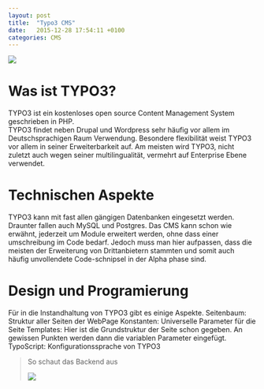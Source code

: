 ```yaml
---
layout: post
title:  "Typo3 CMS"
date:   2015-12-28 17:54:11 +0100
categories: CMS
---
```

<img src="../../../../assets/typo3_logo.png"><img>
<h1>Was ist TYPO3?</h1>
TYPO3 ist ein kostenloses open source Content Management System geschrieben in PHP.<br>
TYPO3 findet neben Drupal und Wordpress sehr häufig vor allem im Deutschsprachigen Raum Verwendung.
Besondere flexibilität weist TYPO3 vor allem in seiner Erweiterbarkeit auf.
Am meisten wird TYPO3, nicht zuletzt auch wegen seiner multilingualität, vermehrt auf Enterprise Ebene verwendet.
<h1>Technischen Aspekte</h1>
TYPO3 kann mit fast allen gängigen Datenbanken eingesetzt werden. Draunter fallen auch MySQL und Postgres.
Das CMS kann schon wie erwähnt, jederzeit um Module erweitert werden, ohne dass einer umschreibung im Code bedarf.
Jedoch muss man hier aufpassen, dass die meisten der Erweiterung von Drittanbietern stammten und somit auch häufig
unvollendete Code-schnipsel in der Alpha phase sind.
<h1>Design und Programierung</h1>
Für in die Instandhaltung von TYPO3 gibt es einige Aspekte.
Seitenbaum: Struktur aller Seiten der WebPage
Konstanten: Universelle Parameter für die Seite
Templates: Hier ist die Grundstruktur der Seite schon gegeben. An gewissen Punkten werden dann die variablen Parameter eingefügt.
TypoScript: Konfigurationssprache von TYPO3
<blockquote>
<p>So schaut das Backend aus</p>
<img src="../../../../assets/demopage.jpg"><img>
</blockquote>


